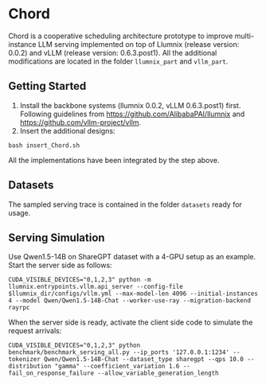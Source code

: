 # Chord
Chord is a cooperative scheduling architecture prototype to improve multi-instance LLM serving implemented on top of Llumnix (release version: 0.0.2) and vLLM (release version: 0.6.3.post1). All the additional modifications are located in the folder `llumnix_part` and `vllm_part`. <br>

## Getting Started
1. Install the backbone systems (llumnix 0.0.2, vLLM 0.6.3.post1) first. Following guidelines from https://github.com/AlibabaPAI/llumnix and https://github.com/vllm-project/vllm.
2. Insert the additional designs:
```
bash insert_Chord.sh
```

All the implementations have been integrated by the step above.

## Datasets
The sampled serving trace is contained in the folder `datasets` ready for usage.

## Serving Simulation
Use Qwen1.5-14B on ShareGPT dataset with a 4-GPU setup as an example. <br>
Start the server side as follows:
```
CUDA_VISIBLE_DEVICES="0,1,2,3" python -m llumnix.entrypoints.vllm.api_server --config-file $llumnix_dir/configs/vllm.yml --max-model-len 4096 --initial-instances 4 --model Qwen/Qwen1.5-14B-Chat --worker-use-ray --migration-backend rayrpc
```
When the server side is ready, activate the client side code to simulate the request arrivals:
```
CUDA_VISIBLE_DEVICES="0,1,2,3" python benchmark/benchmark_serving_all.py --ip_ports '127.0.0.1:1234' --tokenizer Qwen/Qwen1.5-14B-Chat --dataset_type sharegpt --qps 10.0 --distribution "gamma" --coefficient_variation 1.6 --fail_on_response_failure --allow_variable_generation_length
```
